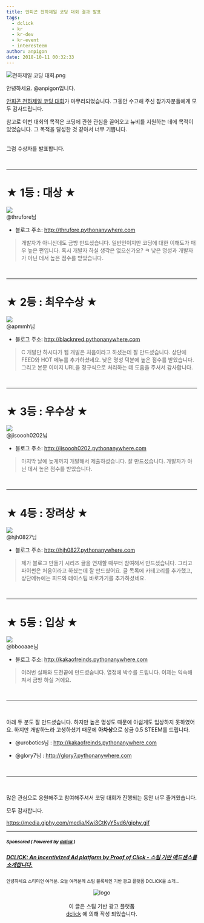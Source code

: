 ```yaml
---
title: 안피곤 천하제일 코딩 대회 결과 발표
tags:
  - dclick
  - kr
  - kr-dev
  - kr-event
  - interesteem
author: anpigon
date: 2018-10-11 00:32:33
---
```


![천하제일 코딩 대회.png](https://files.steempeak.com/file/steempeak/anpigon/EjhfDhpT-E1848EE185A5E186ABE18492E185A1E1848CE185A6E1848BE185B5E186AF20E1848FE185A9E18483E185B5E186BC20E18483E185A2E18492E185AC.png)

안녕하세요. @anpigon입니다.

[안피곤 천하제일 코딩 대회](https://steemit.com/kr/@anpigon/anpigon-coding-contest)가 마무리되었습니다. 그동안 수고해 주신 참가자분들에게 모두 감사드립니다. 

참고로 이번 대회의 목적은 코딩에 관한 관심을 끌어오고 뉴비를 지원하는 데에 목적이 있었습니다. 그 목적을 달성한 것 같아서 너무 기쁩니다.

<br>그럼 수상자를 발표합니다.

<br><hr>

# ★ 1등 : 대상 ★

![](https://steemitimages.com/u/thrufore/avatar/small)<br>@thrufore님

- 블로그 주소: http://thrufore.pythonanywhere.com

> 개발자가 아니신데도 금방 만드셨습니다. 일반인이지만 코딩에 대한 이해도가 매우 높은 편입니다. 혹시 개발자 하실 생각은 없으신가요? ㅋ 낮은 명성과 개발자가 아닌 데서 높은 점수를 받았습니다.

<br><hr>

# ★ 2등 : 최우수상 ★

![](https://steemitimages.com/u/apmmh/avatar/small)<br>@apmmh님

- 블로그 주소: http://blacknred.pythonanywhere.com

> C 개발만 하시다가 웹 개발은 처음이라고 하셨는데 잘 만드셨습니다. 상단에 FEED와 HOT 메뉴를 추가하셨네요. 낮은 명성 덕분에 높은 점수를 받았습니다. 그리고 본문 이미지 URL을 정규식으로 처리하는 데 도움을 주셔서 감사합니다.

<br><hr>

# ★ 3등 : 우수상 ★

![](https://steemitimages.com/u/jisoooh0202/avatar/small)<br>@jisoooh0202님

- 블로그 주소: http://jisoooh0202.pythonanywhere.com

> 마지막 날에 늦게까지 개발해서 제출하셨습니다. 잘 만드셨습니다. 개발자가 아닌 데서 높은 점수를 받았습니다.


<br><hr>

# ★ 4등 : 장려상 ★

![](https://steemitimages.com/u/hjh0827/avatar/small)<br>@hjh0827님

- 블로그 주소: http://hjh0827.pythonanywhere.com

> 제가 블로그 만들기 시리즈 글을 연재할 때부터 참여해서 만드셨습니다. 그리고 파이썬은 처음이라고 하셨는데 잘 만드셨어요. 글 목록에 카테고리를 추가했고, 상단메뉴에는 피드와 테이스팀 바로가기를 추가하셨네요.

<br><hr>

# ★ 5등 : 입상 ★

![](https://steemitimages.com/u/bbooaae/avatar/small)<br>@bbooaae님

- 블로그 주소: http://kakaofreinds.pythonanywhere.com

> 여러번 실패와 도전끝에 만드셨습니다. 열정에 박수를 드립니다. 이제는 익숙해져서 금방 하실 거에요.

<br><hr><br>


아래 두 분도 잘 만드셨습니다. 하지만 높은 명성도 때문에 아쉽게도 입상하지 못하였어요. 
하지만 개발하느라 고생하셨기 때문에 **아차상**으로 상금 0.5 STEEM를 드립니다.

- @urobotics님 : http://kakaofreinds.pythonanywhere.com

- @glory7님 : http://glory7.pythonanywhere.com



<br><hr><br>

많은 관심으로 응원해주고 참여해주셔서 코딩 대회가 진행되는 동안 너무 즐거웠습니다.

모두 감사합니다.

https://media.giphy.com/media/Kwi3CtKyY5vd6/giphy.gif









***
#####  <sub> **Sponsored ( Powered by [dclick](https://www.dclick.io) )** </sub>
##### [DCLICK: An Incentivized Ad platform by Proof of Click - 스팀 기반 애드센스를 소개합니다.](https://api.dclick.io/v1/c?x=eyJhbGciOiJIUzI1NiIsInR5cCI6IkpXVCJ9.eyJ1aWQiOiJhbnBpZ29uIiwidXJsIjoiaHR0cHM6Ly9zdGVlbWl0LmNvbS9kY2xpY2svQGRjbGljay9kY2xpY2stYW4taW5jZW50aXZpemVkLWFkLXBsYXRmb3JtLWJ5LXByb29mLW9mLWNsaWNrLSIsInBlcm1saW5rIjoiLWFucGlnb25jb2Rpbmdjb250ZXN0cmVzdWx0LS0xNTM5MTg1NTUyMjMyIiwiaWF0IjoxNTM5MTg1NTUyLCJleHAiOjE4NTQ1NDU1NTJ9.2PRoI5vXEns2QaVAx4gRhF-UDYk_SZlQmvN9ZmOY9aU)
<sup>안녕하세요 스티미언 여러분. 오늘 여러분께 스팀 블록체인 기반 광고 플랫폼 DCLICK을 소개...</sup>
<br><center>![logo](https://steemitimages.com/200x100/https://cdn.steemitimages.com/DQmbjkrc5UT4GgZXygAnS3mLrboAy7Y8gr7R7guB8HG3f5n/logopad500.png)<br><br>이 글은 스팀 기반 광고 플랫폼<br>[dclick](https://www.dclick.io) 에 의해 작성 되었습니다.</center>